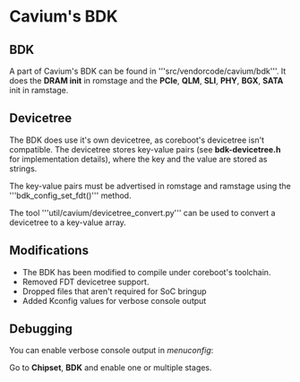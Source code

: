 # Cavium's BDK

## BDK
A part of Cavium's BDK can be found in '''src/vendorcode/cavium/bdk'''.
It does the **DRAM init** in romstage and the **PCIe**, **QLM**, **SLI**,
**PHY**, **BGX**, **SATA** init in ramstage.

## Devicetree
The BDK does use it's own devicetree, as coreboot's devicetree isn't
compatible. The devicetree stores key-value pairs (see **bdk-devicetree.h**
for implementation details), where the key and the value are stored as strings.

The key-value pairs must be advertised in romstage and ramstage using the
'''bdk_config_set_fdt()''' method.

The tool '''util/cavium/devicetree_convert.py''' can be used to convert a
devicetree to a key-value array.

## Modifications

* The BDK has been modified to compile under coreboot's toolchain.
* Removed FDT devicetree support.
* Dropped files that aren't required for SoC bringup
* Added Kconfig values for verbose console output

## Debugging

You can enable verbose console output in *menuconfig*:

Go to **Chipset**, **BDK** and enable one or multiple stages.
